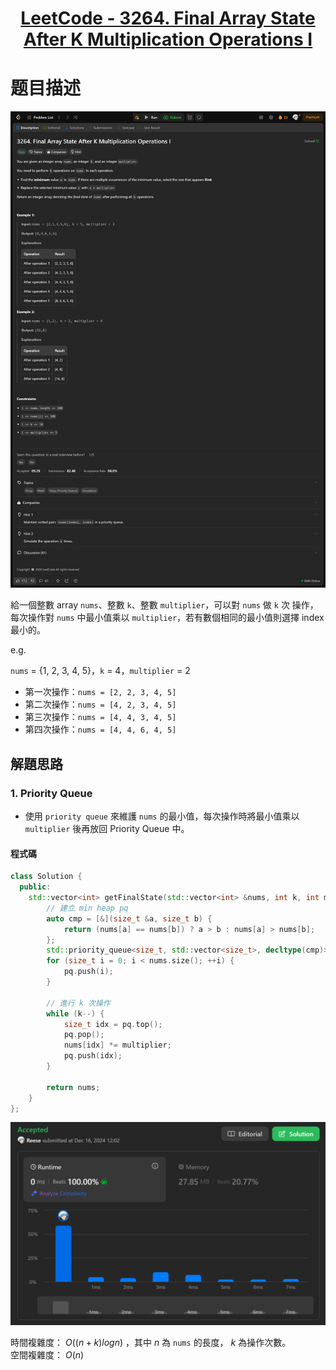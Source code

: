 # <center> [LeetCode - 3264. Final Array State After K Multiplication Operations I](https://leetcode.com/problems/final-array-state-after-k-multiplication-operations-i/description/) </center>

# 题目描述

[![](https://raw.githubusercontent.com/reese60525/ForPicGo/main/Pictures202412161204401.png)](https://raw.githubusercontent.com/reese60525/ForPicGo/main/Pictures202412161204401.png)

給一個整數 array `nums`、整數 `k`、整數 `multiplier`，可以對 `nums` 做 `k` 次 操作，每次操作對 `nums` 中最小值乘以 `multiplier`，若有數個相同的最小值則選擇 index 最小的。

e.g.  

`nums` = {1, 2, 3, 4, 5}，`k` = 4，`multiplier` = 2  

- 第一次操作：`nums = [2, 2, 3, 4, 5]`
- 第二次操作：`nums = [4, 2, 3, 4, 5]`
- 第三次操作：`nums = [4, 4, 3, 4, 5]`
- 第四次操作：`nums = [4, 4, 6, 4, 5]`

## 解題思路

### 1. Priority Queue

- 使用 `priority queue` 來維護 `nums` 的最小值，每次操作時將最小值乘以 `multiplier` 後再放回 Priority Queue 中。

#### 程式碼

```cpp {.line-numbers}
class Solution {
  public:
    std::vector<int> getFinalState(std::vector<int> &nums, int k, int multiplier) {
        // 建立 min heap pq
        auto cmp = [&](size_t &a, size_t b) {
            return (nums[a] == nums[b]) ? a > b : nums[a] > nums[b];
        };
        std::priority_queue<size_t, std::vector<size_t>, decltype(cmp)> pq(cmp);
        for (size_t i = 0; i < nums.size(); ++i) {
            pq.push(i);
        }

        // 進行 k 次操作
        while (k--) {
            size_t idx = pq.top();
            pq.pop();
            nums[idx] *= multiplier;
            pq.push(idx);
        }

        return nums;
    }
};
```

[![](https://raw.githubusercontent.com/reese60525/ForPicGo/main/Pictures202412161211404.png)](https://raw.githubusercontent.com/reese60525/ForPicGo/main/Pictures202412161211404.png)

時間複雜度： $O((n+k)logn)$ ，其中 $n$ 為 `nums` 的長度， $k$ 為操作次數。  
空間複雜度： $O(n)$

